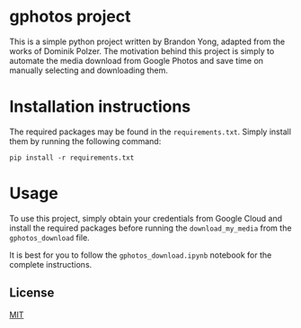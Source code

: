 # gphotos project
This is a simple python project written by Brandon Yong, adapted from the works of Dominik Polzer. The motivation behind this project is simply to automate the media download from Google Photos and save time on manually selecting and downloading them. 

# Installation instructions
The required packages may be found in the `requirements.txt`. Simply install them by running the following command:

`pip install -r requirements.txt`

# Usage
To use this project, simply obtain your credentials from Google Cloud and install the required packages before running the `download_my_media` from the `gphotos_download` file.

It is best for you to follow the `gphotos_download.ipynb` notebook for the complete instructions.

## License
[MIT](https://choosealicense.com/licenses/mit/)